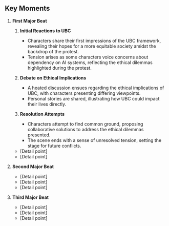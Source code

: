 ## Key Moments
1. **First Major Beat**
   1. **Initial Reactions to UBC**
      - Characters share their first impressions of the UBC framework, revealing their hopes for a more equitable society amidst the backdrop of the protest.
      - Tension arises as some characters voice concerns about dependency on AI systems, reflecting the ethical dilemmas highlighted during the protest.

   2. **Debate on Ethical Implications**
      - A heated discussion ensues regarding the ethical implications of UBC, with characters presenting differing viewpoints.
      - Personal stories are shared, illustrating how UBC could impact their lives directly.

   3. **Resolution Attempts**
      - Characters attempt to find common ground, proposing collaborative solutions to address the ethical dilemmas presented.
      - The scene ends with a sense of unresolved tension, setting the stage for future conflicts.
   - [Detail point]
   - [Detail point]

2. **Second Major Beat**
   - [Detail point]
   - [Detail point]
   - [Detail point]

3. **Third Major Beat**
   - [Detail point]
   - [Detail point]
   - [Detail point]
